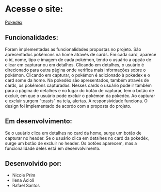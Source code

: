 # Acesse o site:

<a href=https://pokedex-alves-2.surge.sh/>Pokedéx</a>

## Funcionalidades:

Foram implementadas as funcionalidades propostas no projeto. São apresentados pokémons na home através de cards. Em cada card, aparece o id, nome, tipo e imagem de cada pokémon, tendo o usuário a opção de clicar em capturar ou em detalhes. Clicando em detalhes, o usuário é direcionado para outra página onde verifica mais informações sobre o pokémon. Clicando em capturar, o pokémon é adicionado à pokedex e o card some da home. Na pokedéx são apresentados, também através de cards, os pokémons capturados. Nesses cards o usuário pode ir também para a página de detalhes e no lugar do botão de capturar, tem o botão de excluir, em que o usuário pode excluir o pokémon da pokedéx. Ao capturar e excluir surgem "toasts" na tela, alertas. A responsividade funciona. O design foi implementado de acordo com a proposta do projeto.

## Em desenvolvimento:

Se o usuário clica em detalhes no card da home, surge um botão de capturar no header. Se o usuário clica em detalhes no card da pokedéx, surge um botão de excluir no header. Os botões aparecem, mas a funcionalidade deles está em desenvolvimento.

## Desenvolvido por:

- Nicole Prim
- Ilena Acioli
- Rafael Santos

